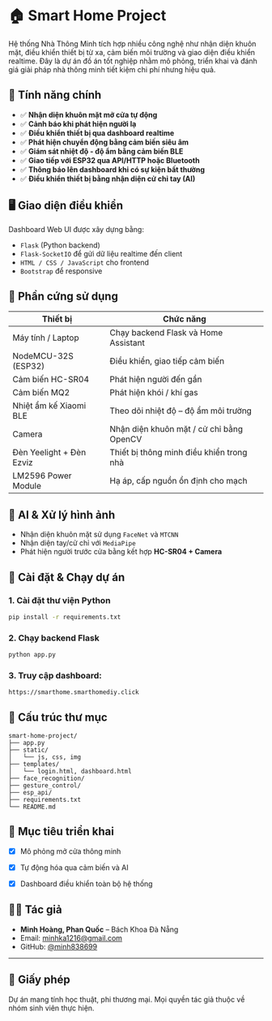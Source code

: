 # 🏠 Smart Home Project

Hệ thống Nhà Thông Minh tích hợp nhiều công nghệ như nhận diện khuôn mặt, điều khiển thiết bị từ xa, cảm biến môi trường và giao diện điều khiển realtime. Đây là dự án đồ án tốt nghiệp nhằm mô phỏng, triển khai và đánh giá giải pháp nhà thông minh tiết kiệm chi phí nhưng hiệu quả.

## 📌 Tính năng chính

- ✅ **Nhận diện khuôn mặt mở cửa tự động**
- ✅ **Cảnh báo khi phát hiện người lạ**
- ✅ **Điều khiển thiết bị qua dashboard realtime**
- ✅ **Phát hiện chuyển động bằng cảm biến siêu âm**
- ✅ **Giám sát nhiệt độ - độ ẩm bằng cảm biến BLE**
- ✅ **Giao tiếp với ESP32 qua API/HTTP hoặc Bluetooth**
- ✅ **Thông báo lên dashboard khi có sự kiện bất thường**
- ✅ **Điều khiển thiết bị bằng nhận diện cử chỉ tay (AI)**

## 🖥️ Giao diện điều khiển

Dashboard Web UI được xây dựng bằng:
- `Flask` (Python backend)
- `Flask-SocketIO` để gửi dữ liệu realtime đến client
- `HTML / CSS / JavaScript` cho frontend
- `Bootstrap` để responsive

## 🔌 Phần cứng sử dụng

| Thiết bị                    | Chức năng                                     |
|-------------------------    |-----------------------------------------------|
| Máy tính / Laptop           | Chạy backend Flask và Home Assistant          |
| NodeMCU-32S (ESP32)         | Điều khiển, giao tiếp cảm biến      |
| Cảm biến HC-SR04            | Phát hiện người đến gần                       |
| Cảm biến MQ2                | Phát hiện khói / khí gas                      |
| Nhiệt ẩm kế Xiaomi BLE      | Theo dõi nhiệt độ – độ ẩm môi trường          |
| Camera                      | Nhận diện khuôn mặt / cử chỉ bằng OpenCV      |
| Đèn Yeelight + Đèn Ezviz    | Thiết bị thông minh điều khiển trong nhà      |
| LM2596 Power Module         | Hạ áp, cấp nguồn ổn định cho mạch             |

## 🧠 AI & Xử lý hình ảnh

- Nhận diện khuôn mặt sử dụng `FaceNet` và `MTCNN`
- Nhận diện tay/cử chỉ với `MediaPipe`
- Phát hiện người trước cửa bằng kết hợp **HC-SR04 + Camera**

## 🔧 Cài đặt & Chạy dự án

### 1. Cài đặt thư viện Python
```bash
pip install -r requirements.txt
```

### 2. Chạy backend Flask
```bash
python app.py
```

### 3. Truy cập dashboard:
```
https://smarthome.smarthomediy.click
```

## 📁 Cấu trúc thư mục

```
smart-home-project/
├── app.py
├── static/
│   └── js, css, img
├── templates/
│   └── login.html, dashboard.html
├── face_recognition/
├── gesture_control/
├── esp_api/
├── requirements.txt
└── README.md
```

## 🚀 Mục tiêu triển khai

- [x] Mô phỏng mở cửa thông minh
- [x] Tự động hóa qua cảm biến và AI
- [x] Dashboard điều khiển toàn bộ hệ thống


## 👨‍💻 Tác giả

- **Minh Hoàng, Phan Quốc** – Bách Khoa Đà Nẵng  
- Email: minhka1216@gmail.com  
- GitHub: [@minh838699](https://github.com/minh838699)

---

## 📜 Giấy phép

Dự án mang tính học thuật, phi thương mại. Mọi quyền tác giả thuộc về nhóm sinh viên thực hiện.

